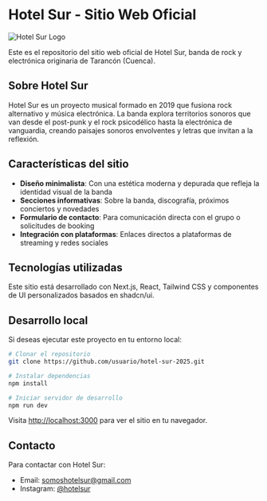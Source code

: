 # Hotel Sur - Sitio Web Oficial

![Hotel Sur Logo](public/images/logo.png)

Este es el repositorio del sitio web oficial de Hotel Sur, banda de rock y electrónica originaria de Tarancón (Cuenca).

## Sobre Hotel Sur

Hotel Sur es un proyecto musical formado en 2019 que fusiona rock alternativo y música electrónica. La banda explora territorios sonoros que van desde el post-punk y el rock psicodélico hasta la electrónica de vanguardia, creando paisajes sonoros envolventes y letras que invitan a la reflexión.

## Características del sitio

- **Diseño minimalista**: Con una estética moderna y depurada que refleja la identidad visual de la banda
- **Secciones informativas**: Sobre la banda, discografía, próximos conciertos y novedades
- **Formulario de contacto**: Para comunicación directa con el grupo o solicitudes de booking
- **Integración con plataformas**: Enlaces directos a plataformas de streaming y redes sociales

## Tecnologías utilizadas

Este sitio está desarrollado con Next.js, React, Tailwind CSS y componentes de UI personalizados basados en shadcn/ui.

## Desarrollo local

Si deseas ejecutar este proyecto en tu entorno local:

```bash
# Clonar el repositorio
git clone https://github.com/usuario/hotel-sur-2025.git

# Instalar dependencias
npm install

# Iniciar servidor de desarrollo
npm run dev
```

Visita [http://localhost:3000](http://localhost:3000) para ver el sitio en tu navegador.

## Contacto

Para contactar con Hotel Sur:

- Email: somoshotelsur@gmail.com
- Instagram: [@hotelsur](https://instagram.com/hotelsur)
